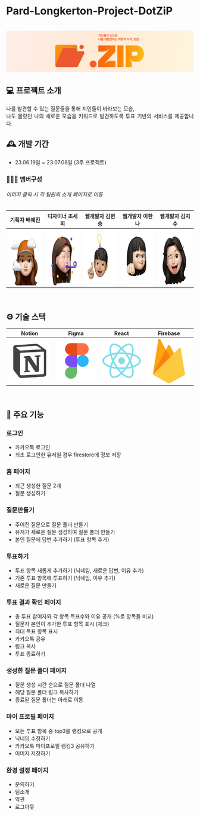 # Pard-Longkerton-Project-DotZiP

<p align="center">
  <br>
  <img src="./readme/logobanner.png">
  <br>
</p>

## 💻 프로젝트 소개
<p align="justify">
나를 발견할 수 있는 질문들을 통해 지인들이 바라보는 모습, <br/>나도 몰랐던 나의 새로운 모습을 키워드로 발견하도록 투표 기반의 서비스를 제공합니다.
</p>

## 🕰️ 개발 기간
* 23.06.19일 ~ 23.07.08일 (3주 프로젝트)

### 🧑‍🤝‍🧑 맴버구성
###### 이미지 클릭 시 각 팀원의 소개 페이지로 이동
|  기획자 배예진    |  디자이너 조세희     |   웹개발자 김현승   |   웹개발자 이한나  |  웹개발자 김지수  |
|   :--------:   |    :--------:    |    :--------:  |    :--------:   |   :--------:  |
|   <img src="./readme/YJ.PNG.png" width="300" height="150">   |  <img src="./readme/Say.png" width="300" height="150">   | <img src="./readme/H.png" width="300" height="150"> | <img src="./readme/HN.png" width="300" height="150">    | <img src="./readme/JS.png" width="300" height="150">    |

<br>

## ⚙️ 기술 스택

|  Notion    |  Figma     |  React   |  Firebase |
| :--------: | :--------: | :------: | :----:    |
|   ![nt]    |   ![fm]    | ![react] | ![fb]     |

<br>

## 📌 주요 기능

### 로그인
- 카카오톡 로그인
- 최초 로그인한 유저일 경우 firestore에 정보 저장
### 홈 페이지
- 최근 생성한 질문 2개 
- 질문 생성하기
### 질문만들기
- 주어진 질문으로 질문 폴더 만들기
- 유저가 새로운 질문 생성하여 질문 폴더 만들기
- 본인 질문에 답변 추가하기 (투표 항목 추가)
### 투표하기
- 투표 항목 새롭게 추가하기 (닉네임, 새로운 답변, 이유 추가)
- 기존 투표 항목에 투표하기 (닉네임, 이유 추가)
- 새로운 질문 만들기
### 투표 결과 확인 페이지
- 총 투표 참여자와 각 항목 득표수와 이유 공개 (%로 항목들 비교)
- 질문자 본인이 추가한 투표 항목 표시 (체크)
- 최대 득표 항목 표시
- 카카오톡 공유
- 링크 복사
- 투표 종료하기
### 생성한 질문 폴더 페이지
- 질문 생성 시간 순으로 질문 폴더 나열
- 해당 질문 폴더 링크 복사하기
- 종료된 질문 폴더는 아래로 이동
### 마이 프로필 페이지
- 모든 투표 항목 중 top3를 랭킹으로 공개
- 닉네임 수정하기
- 카카오톡 마이프로필 랭킹3 공유하기
- 이미지 저장하기
### 환경 설정 페이지
- 문의하기
- 팀소개
- 약관
- 로그아웃

<br>

## 

<!-- Stack Icon Refernces -->

[nt]: /readme/notion.svg
[fm]: /readme/figma.svg
[react]: /readme/react.svg
[fb]: /readme/firebase.svg
